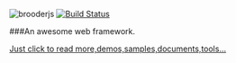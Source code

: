 ![brooderjs](https://github.com/hou80houzhu/brooderjs/raw/gh-pages/packet/opensite/pc/style/images/logo2.png) [![Build Status](https://travis-ci.org/hou80houzhu/brooderjs.svg?branch=master)](https://travis-ci.org/hou80houzhu/brooderjs)

###An awesome web framework.


[Just click to read more,demos,samples,documents,tools...](http://hou80houzhu.github.io/brooderjs/ "Read More,Demos,Documents")
